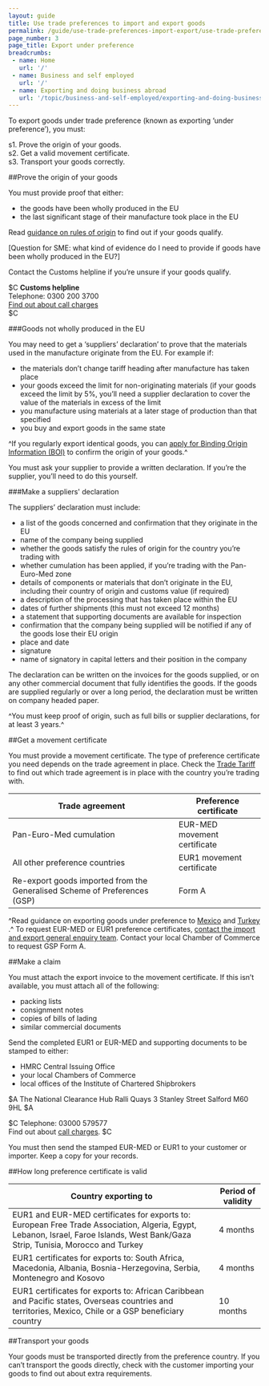 ```yaml
---
layout: guide
title: Use trade preferences to import and export goods
permalink: /guide/use-trade-preferences-import-export/use-trade-preferences-export-goods.html
page_number: 3
page_title: Export under preference
breadcrumbs:
 - name: Home
   url: '/'
 - name: Business and self employed
   url: '/'
 - name: Exporting and doing business abroad
   url: '/topic/business-and-self-employed/exporting-and-doing-business-abroad.html'   
---
```


To export goods under trade preference (known as exporting ‘under preference’), you must:

s1. Prove the origin of your goods.   
s2. Get a valid movement certificate.  
s3. Transport your goods correctly.   


##Prove the origin of your goods

You must provide proof that either:

- the goods have been wholly produced in the EU 
- the last significant stage of their manufacture took place in the EU

Read [guidance on rules of origin](https://www.gov.uk/government/publications/notice-828-tariff-preferences-rules-of-origin-for-various-countries/notice-828-tariff-preferences-rules-of-origin-for-various-countries#origin-conditions) to find out if your goods qualify. 

[Question for SME: what kind of evidence do I need to provide if goods have been wholly produced in the EU?]

Contact the Customs helpline if you’re unsure if your goods qualify. 

$C
**Customs helpline**   
Telephone: 0300 200 3700   
[Find out about call charges](/call-charges)   
$C


###Goods not wholly produced in the EU 

You may need to get a ‘suppliers’ declaration’ to prove that the materials used in the manufacture originate from the EU. For example if:

- the materials don’t change tariff heading after manufacture has taken place
- your goods exceed the limit for non-originating materials (if your goods exceed the limit by 5%, you’ll need a supplier declaration to cover the value of the materials in excess of the limit
- you manufacture using materials at a later stage of production than that specified
- you buy and export goods in the same state

^If you regularly export identical goods, you can [apply for Binding Origin Information (BOI)](/guide/use-trade-preferences-import-export/get-binding-origin-information.html) to confirm the origin of your goods.^

You must ask your supplier to provide a written declaration. If you’re the supplier, you’ll need to do this yourself. 

###Make a suppliers' declaration

The suppliers’ declaration must include:

- a list of the goods concerned and confirmation that they originate in the EU
- name of the company being supplied
- whether the goods satisfy the rules of origin for the country you’re trading with
- whether cumulation has been applied, if you’re trading with the Pan-Euro-Med zone
- details of components or materials that don’t originate in the EU, including their country of origin and customs value (if required)
- a description of the processing that has taken place within the EU
- dates of further shipments (this must not exceed 12 months) 
- a statement that supporting documents are available for inspection
- confirmation that the company being supplied will be notified if any of the goods lose their EU origin
- place and date
- signature
- name of signatory in capital letters and their position in the company

The declaration can be written on the invoices for the goods supplied, or on any other commercial document that fully identifies the goods. If the goods are supplied regularly or over a long period, the declaration must be written on company headed paper.

^You must keep proof of origin, such as full bills or supplier declarations, for at least 3 years.^

##Get a movement certificate

You must provide a movement certificate. The type of preference certificate you need depends on the trade agreement in place. Check the [Trade Tariff](/link) to find out which trade agreement is in place with the country you’re trading with. 

Trade agreement | Preference certificate
-|-
Pan-Euro-Med cumulation | EUR-MED movement certificate
All other preference countries | EUR1 movement certificate
Re-export goods imported from the Generalised Scheme of Preferences (GSP) | Form A 
^Read guidance on exporting goods under preference to [Mexico](https://www.gov.uk/government/publications/notice-832-tariff-preferences-rules-of-origin-for-mexico/notice-832-tariff-preferences-rules-of-origin-for-mexico) and [Turkey](https://www.gov.uk/government/publications/notice-812-european-community-preferences-trade-with-turkey) .^
To request EUR-MED or EUR1 preference certificates, [contact the import and export general enquiry team](https://www.gov.uk/government/organisations/hm-revenue-customs/contact/customs-international-trade-and-excise-enquiries). Contact your local Chamber of Commerce to request GSP Form A.

##Make a claim

You must attach the export invoice to the movement certificate. If this isn’t available, you must attach all of the following:

- packing lists
- consignment notes
- copies of bills of lading
- similar commercial documents

Send the completed EUR1 or EUR-MED and supporting documents to be stamped to either:

- HMRC Central Issuing Office
- your local Chambers of Commerce
- local offices of the Institute of Chartered Shipbrokers

$A
The National Clearance Hub
Ralli Quays
3 Stanley Street
Salford
M60 9HL
$A

$C
Telephone: 03000 579577   
Find out about [call charges](/call-charges).
$C

You must then send the stamped EUR-MED or EUR1 to your customer or importer. Keep a copy for your records.

##How long preference certificate is valid

Country exporting to | Period of validity
-|-
EUR1 and EUR-MED certificates for exports to: European Free Trade Association, Algeria, Egypt, Lebanon, Israel, Faroe Islands, West Bank/Gaza Strip, Tunisia, Morocco and Turkey | 4 months
EUR1 certificates for exports to: South Africa, Macedonia, Albania, Bosnia-Herzegovina, Serbia, Montenegro and Kosovo | 4 months
EUR1 certificates for exports to: African Caribbean and Pacific states, Overseas countries and territories, Mexico, Chile or a GSP beneficiary country | 10 months

##Transport your goods

Your goods must be transported directly from the preference country. If you can’t transport the goods directly, check with the customer importing your goods to find out about extra requirements. 

